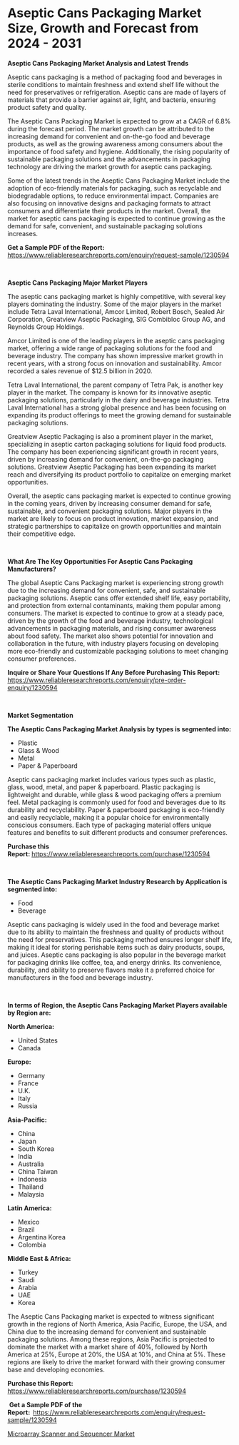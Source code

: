 <p><h1>Aseptic Cans Packaging Market Size, Growth and Forecast from 2024 - 2031</h1></p><p><strong>Aseptic Cans Packaging Market Analysis and Latest Trends</strong></p>
<p><p>Aseptic cans packaging is a method of packaging food and beverages in sterile conditions to maintain freshness and extend shelf life without the need for preservatives or refrigeration. Aseptic cans are made of layers of materials that provide a barrier against air, light, and bacteria, ensuring product safety and quality.</p><p>The Aseptic Cans Packaging Market is expected to grow at a CAGR of 6.8% during the forecast period. The market growth can be attributed to the increasing demand for convenient and on-the-go food and beverage products, as well as the growing awareness among consumers about the importance of food safety and hygiene. Additionally, the rising popularity of sustainable packaging solutions and the advancements in packaging technology are driving the market growth for aseptic cans packaging.</p><p>Some of the latest trends in the Aseptic Cans Packaging Market include the adoption of eco-friendly materials for packaging, such as recyclable and biodegradable options, to reduce environmental impact. Companies are also focusing on innovative designs and packaging formats to attract consumers and differentiate their products in the market. Overall, the market for aseptic cans packaging is expected to continue growing as the demand for safe, convenient, and sustainable packaging solutions increases.</p></p>
<p><strong>Get a Sample PDF of the Report:&nbsp;</strong> <a href="https://www.reliableresearchreports.com/enquiry/request-sample/1230594">https://www.reliableresearchreports.com/enquiry/request-sample/1230594</a></p>
<p>&nbsp;</p>
<p><strong>Aseptic Cans Packaging Major Market Players</strong></p>
<p><p>The aseptic cans packaging market is highly competitive, with several key players dominating the industry. Some of the major players in the market include Tetra Laval International, Amcor Limited, Robert Bosch, Sealed Air Corporation, Greatview Aseptic Packaging, SIG Combibloc Group AG, and Reynolds Group Holdings.</p><p>Amcor Limited is one of the leading players in the aseptic cans packaging market, offering a wide range of packaging solutions for the food and beverage industry. The company has shown impressive market growth in recent years, with a strong focus on innovation and sustainability. Amcor recorded a sales revenue of $12.5 billion in 2020.</p><p>Tetra Laval International, the parent company of Tetra Pak, is another key player in the market. The company is known for its innovative aseptic packaging solutions, particularly in the dairy and beverage industries. Tetra Laval International has a strong global presence and has been focusing on expanding its product offerings to meet the growing demand for sustainable packaging solutions.</p><p>Greatview Aseptic Packaging is also a prominent player in the market, specializing in aseptic carton packaging solutions for liquid food products. The company has been experiencing significant growth in recent years, driven by increasing demand for convenient, on-the-go packaging solutions. Greatview Aseptic Packaging has been expanding its market reach and diversifying its product portfolio to capitalize on emerging market opportunities.</p><p>Overall, the aseptic cans packaging market is expected to continue growing in the coming years, driven by increasing consumer demand for safe, sustainable, and convenient packaging solutions. Major players in the market are likely to focus on product innovation, market expansion, and strategic partnerships to capitalize on growth opportunities and maintain their competitive edge.</p></p>
<p>&nbsp;</p>
<p><strong>What Are The Key Opportunities For Aseptic Cans Packaging Manufacturers?</strong></p>
<p><p>The global Aseptic Cans Packaging market is experiencing strong growth due to the increasing demand for convenient, safe, and sustainable packaging solutions. Aseptic cans offer extended shelf life, easy portability, and protection from external contaminants, making them popular among consumers. The market is expected to continue to grow at a steady pace, driven by the growth of the food and beverage industry, technological advancements in packaging materials, and rising consumer awareness about food safety. The market also shows potential for innovation and collaboration in the future, with industry players focusing on developing more eco-friendly and customizable packaging solutions to meet changing consumer preferences.</p></p>
<p><strong>Inquire or Share Your Questions If Any Before Purchasing This Report:</strong> <a href="https://www.reliableresearchreports.com/enquiry/pre-order-enquiry/1230594">https://www.reliableresearchreports.com/enquiry/pre-order-enquiry/1230594</a></p>
<p>&nbsp;</p>
<p><strong>Market Segmentation</strong></p>
<p><strong>The Aseptic Cans Packaging Market Analysis by types is segmented into:</strong></p>
<p><ul><li>Plastic</li><li>Glass & Wood</li><li>Metal</li><li>Paper & Paperboard</li></ul></p>
<p><p>Aseptic cans packaging market includes various types such as plastic, glass, wood, metal, and paper & paperboard. Plastic packaging is lightweight and durable, while glass & wood packaging offers a premium feel. Metal packaging is commonly used for food and beverages due to its durability and recyclability. Paper & paperboard packaging is eco-friendly and easily recyclable, making it a popular choice for environmentally conscious consumers. Each type of packaging material offers unique features and benefits to suit different products and consumer preferences.</p></p>
<p><strong>Purchase this Report:&nbsp;</strong><a href="https://www.reliableresearchreports.com/purchase/1230594">https://www.reliableresearchreports.com/purchase/1230594</a></p>
<p>&nbsp;</p>
<p><strong>The Aseptic Cans Packaging Market Industry Research by Application is segmented into:</strong></p>
<p><ul><li>Food</li><li>Beverage</li></ul></p>
<p><p>Aseptic cans packaging is widely used in the food and beverage market due to its ability to maintain the freshness and quality of products without the need for preservatives. This packaging method ensures longer shelf life, making it ideal for storing perishable items such as dairy products, soups, and juices. Aseptic cans packaging is also popular in the beverage market for packaging drinks like coffee, tea, and energy drinks. Its convenience, durability, and ability to preserve flavors make it a preferred choice for manufacturers in the food and beverage industry.</p></p>
<p>&nbsp;</p>
<p><strong>In terms of Region, the Aseptic Cans Packaging Market Players available by Region are:</strong></p>
<p>
    <p> <strong> North America: </strong>
        <ul>
            <li>United States</li>
            <li>Canada</li>
        </ul>
        </p> 
    <p> <strong> Europe: </strong>
        <ul>
            <li>Germany</li>
            <li>France</li>
            <li>U.K.</li>
            <li>Italy</li>
            <li>Russia</li>
        </ul>
        </p> 
    <p> <strong> Asia-Pacific: </strong>
        <ul>
            <li>China</li>
            <li>Japan</li>
            <li>South Korea</li>
            <li>India</li>
            <li>Australia</li>
            <li>China Taiwan</li>
            <li>Indonesia</li>
            <li>Thailand</li>
            <li>Malaysia</li>
        </ul>
        </p> 
    <p> <strong> Latin America: </strong>
        <ul>
            <li>Mexico</li>
            <li>Brazil</li>
            <li>Argentina Korea</li>
            <li>Colombia</li>
        </ul>
        </p> 
    <p> <strong> Middle East & Africa: </strong>
        <ul>
            <li>Turkey</li>
            <li>Saudi</li>
            <li>Arabia</li>
            <li>UAE</li>
            <li>Korea</li>
        </ul>
    </p>
    </p>
<p><p>The Aseptic Cans Packaging market is expected to witness significant growth in the regions of North America, Asia Pacific, Europe, the USA, and China due to the increasing demand for convenient and sustainable packaging solutions. Among these regions, Asia Pacific is projected to dominate the market with a market share of 40%, followed by North America at 25%, Europe at 20%, the USA at 10%, and China at 5%. These regions are likely to drive the market forward with their growing consumer base and developing economies.</p></p>
<p><strong>Purchase this Report: </strong><a href="https://www.reliableresearchreports.com/purchase/1230594">https://www.reliableresearchreports.com/purchase/1230594</a></p>
<p>&nbsp;<strong>Get a Sample PDF of the Report:&nbsp;&nbsp;</strong><a href="https://www.reliableresearchreports.com/enquiry/request-sample/1230594">https://www.reliableresearchreports.com/enquiry/request-sample/1230594</a></p>
<p><strong></strong></p>
<p><p><a href="https://carnation-joke-41f.notion.site/Global-Microarray-Scanner-and-Sequencer-Market-Size-and-Market-Trends-Insights-and-Projections-from-aaf2e4694fec4701b4628029b4f2792d">Microarray Scanner and Sequencer Market</a></p></p>